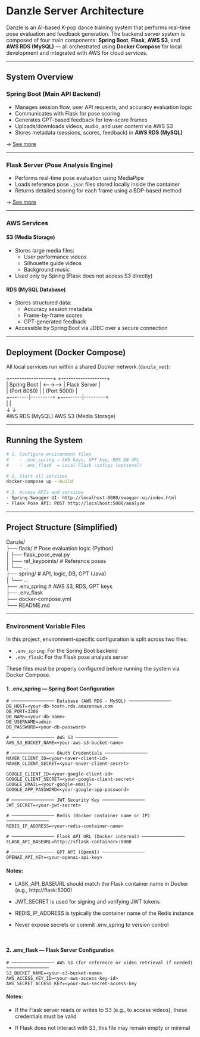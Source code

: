 # Danzle Server Architecture

Danzle is an AI-based K-pop dance training system that performs real-time pose evaluation and feedback generation. The backend server system is composed of four main components: **Spring Boot**, **Flask**, **AWS S3**, and **AWS RDS (MySQL)** — all orchestrated using **Docker Compose** for local development and integrated with AWS for cloud services.

---

## System Overview

### Spring Boot (Main API Backend)
- Manages session flow, user API requests, and accuracy evaluation logic
- Communicates with Flask for pose scoring
- Generates GPT-based feedback for low-score frames
- Uploads/downloads videos, audio, and user content via AWS S3
- Stores metadata (sessions, scores, feedback) in **AWS RDS (MySQL)**

-> [See more](https://github.com/sohee6989/CapstoneProject_Capjjang/blob/Server/backend-spring.md)

---

### Flask Server (Pose Analysis Engine)
- Performs real-time pose evaluation using MediaPipe
- Loads reference pose `.json` files stored locally inside the container
- Returns detailed scoring for each frame using a BDP-based method

-> [See more](https://github.com/sohee6989/CapstoneProject_Capjjang/blob/Server/backend-flask.md)

---

###  AWS Services

#### S3 (Media Storage)
- Stores large media files:
  -  User performance videos
  -  Silhouette guide videos
  -  Background music
- Used only by Spring (Flask does not access S3 directly)

#### RDS (MySQL Database)
- Stores structured data:
  - Accuracy session metadata
  - Frame-by-frame scores
  - GPT-generated feedback
- Accessible by Spring Boot via JDBC over a secure connection

---

## Deployment (Docker Compose)

All local services run within a shared Docker network (`danzle_net`):

+------------------+ +-------------------+</br>
| Spring Boot | <--→--> | Flask Server |</br>
| (Port 8080) | | (Port 5000) |</br>
+--------|---------+ +---------|---------+</br>
| |</br>
↓ ↓</br>
AWS RDS (MySQL) AWS S3 (Media Storage)</br>

---

## Running the System

```bash
# 1. Configure environment files
#    - .env_spring → AWS keys, GPT key, RDS DB URL
#    - .env_flask  → Local Flask configs (optional)

# 2. Start all services
docker-compose up --build

# 3. Access APIs and services
- Spring Swagger UI: http://localhost:8080/swagger-ui/index.html
- Flask Pose API: POST http://localhost:5000/analyze
```

---

## Project Structure (Simplified)

Danzle/</br>
├── flask/                    # Pose evaluation logic (Python)</br>
│   ├── flask_pose_eval.py</br>
│   ├── ref_keypoints/       # Reference poses</br>
│   └── ...</br>
├── spring/                   # API, logic, DB, GPT (Java)</br>
│   └── ...</br>
├── .env_spring               # AWS S3, RDS, GPT keys</br>
├── .env_flask</br>
├── docker-compose.yml</br>
└── README.md</br>

---

### Environment Variable Files
In this project, environment-specific configuration is split across two files:

- `.env_spring`: For the Spring Boot backend
- `.env_flask`: For the Flask pose analysis server

These files must be properly configured before running the system via Docker Compose.

#### 1. .env_spring  — Spring Boot Configuration
```
# ──────────────── Database (AWS RDS - MySQL) ────────────────
DB_HOST=<your-db-host>.rds.amazonaws.com
DB_PORT=3306
DB_NAME=<your-db-name>
DB_USERNAME=admin
DB_PASSWORD=<your-db-password>

# ──────────────── AWS S3 ────────────────
AWS_S3_BUCKET_NAME=<your-aws-s3-bucket-name>

# ──────────────── OAuth Credentials ────────────────
NAVER_CLIENT_ID=<your-naver-client-id>
NAVER_CLIENT_SECRET=<your-naver-client-secret>

GOOGLE_CLIENT_ID=<your-google-client-id>
GOOGLE_CLIENT_SECRET=<your-google-client-secret>
GOOGLE_EMAIL=<your-google-email>
GOOGLE_APP_PASSWORD=<your-google-app-password>

# ──────────────── JWT Security Key ────────────────
JWT_SECRET=<your-jwt-secret>

# ──────────────── Redis (Docker container name or IP) ────────────────
REDIS_IP_ADDRESS=<your-redis-container-name>

# ──────────────── Flask API URL (Docker internal) ────────────────
FLASK_API_BASEURL=http://<flask-container>:5000

# ──────────────── GPT API (OpenAI) ────────────────
OPENAI_API_KEY=<your-openai-api-key>
```

#### Notes:
- LASK_API_BASEURL should match the Flask container name in Docker (e.g., http://flask:5000)

- JWT_SECRET is used for signing and verifying JWT tokens

- REDIS_IP_ADDRESS is typically the container name of the Redis instance

- Never expose secrets or commit .env_spring to version control


</br>

#### 2. .env_flask — Flask Server Configuration
```
# ──────────────── AWS S3 (for reference or video retrieval if needed) ────────────────
S3_BUCKET_NAME=<your-s3-bucket-name>
AWS_ACCESS_KEY_ID=<your-aws-access-key-id>
AWS_SECRET_ACCESS_KEY=<your-aws-secret-access-key
```
#### Notes:
- If the Flask server reads or writes to S3 (e.g., to access videos), these credentials must be valid

- If Flask does not interact with S3, this file may remain empty or minimal
